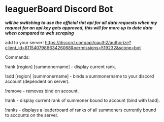 # leaguerBoard Discord Bot

***will be switching to use the official riot api for all data requests when my request for an api key gets approved, this will for more up to date data when compared to web scraping***

add to your server! https://discord.com/api/oauth2/authorize?client_id=811540798663426068&permissions=519232&scope=bot  

Commands:  

!rank [region] [summonername] - display current rank. 

!add [region] [summonername] - binds a summonername to your discord account (dependent on server). 

!remove - removes bind on account. 

!rank - display current rank of summoner bound to account (bind with !add). 

!ranks - displays a leaderboard of ranks of all summoners currently bound to accounts on the server.

